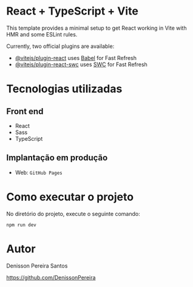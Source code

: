# React + TypeScript + Vite

This template provides a minimal setup to get React working in Vite with HMR and some ESLint rules.

Currently, two official plugins are available:

- [@vitejs/plugin-react](https://github.com/vitejs/vite-plugin-react/blob/main/packages/plugin-react/README.md) uses [Babel](https://babeljs.io/) for Fast Refresh
- [@vitejs/plugin-react-swc](https://github.com/vitejs/vite-plugin-react-swc) uses [SWC](https://swc.rs/) for Fast Refresh

# Tecnologias utilizadas
## Front end
- React
- Sass
- TypeScript

## Implantação em produção
- Web: `GitHub Pages`

# Como executar o projeto

No diretório do projeto, execute o seguinte comando:

```
npm run dev
```

# Autor

Denisson Pereira Santos

https://github.com/DenissonPereira
